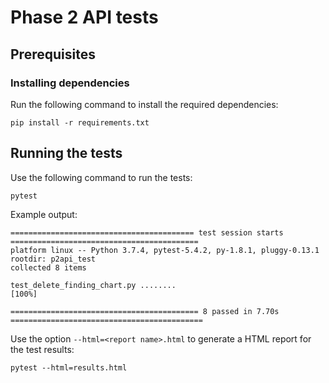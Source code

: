 # Phase 2 API tests

## Prerequisites

### Installing dependencies

Run the following command to install the required dependencies:

```
pip install -r requirements.txt
```

## Running the tests

Use the following command to run the tests:

```
pytest
```

Example output:

```
========================================= test session starts ==========================================
platform linux -- Python 3.7.4, pytest-5.4.2, py-1.8.1, pluggy-0.13.1
rootdir: p2api_test
collected 8 items

test_delete_finding_chart.py ........                                                            [100%]

========================================== 8 passed in 7.70s ===========================================
```

Use the option `--html=<report name>.html` to generate a HTML report for the test results:

```
pytest --html=results.html
```
